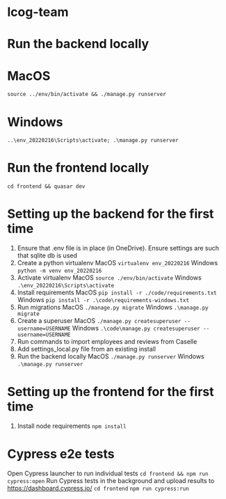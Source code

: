 # lcog-team

# Run the backend locally
# MacOS
`source ../env/bin/activate && ./manage.py runserver`
# Windows
`..\env_20220216\Scripts\activate; .\manage.py runserver`

# Run the frontend locally
`cd frontend && quasar dev`

# Setting up the backend for the first time
1) Ensure that .env file is in place (in OneDrive). Ensure settings are such that sqlite db is used
2) Create a python virtualenv
MacOS `virtualenv env_20220216`
Windows `python -m venv env_20220216`
3) Activate virtualenv
MacOS `source ./env/bin/activate`
Windows `.\env_20220216\Scripts\activate`
4) Install requirements
MacOS `pip install -r ./code/requirements.txt`
Windows `pip install -r .\code\requirements-windows.txt`
5) Run migrations
MacOS `./manage.py migrate`
Windows `.\manage.py migrate`
6) Create a superuser
MacOS `./manage.py createsuperuser --username=USERNAME`
Windows `.\code\manage.py createsuperuser --username=USERNAME`
7) Run commands to import employees and reviews from Caselle
8) Add settings_local.py file from an existing install
9) Run the backend locally
MacOS `./manage.py runserver`
Windows `.\manage.py runserver`

# Setting up the frontend for the first time
1) Install node requirements
`npm install`

# Cypress e2e tests
Open Cypress launcher to run individual tests
`cd frontend && npm run cypress:open`
Run Cypress tests in the background and upload results to https://dashboard.cypress.io/
`cd frontend`
`npm run cypress:run`
